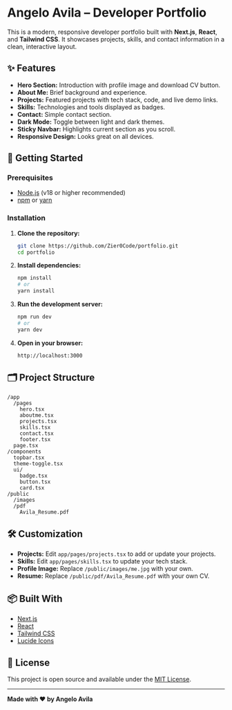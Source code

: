 # Angelo Avila – Developer Portfolio

This is a modern, responsive developer portfolio built with **Next.js**, **React**, and **Tailwind CSS**. It showcases projects, skills, and contact information in a clean, interactive layout.

## ✨ Features

- **Hero Section:** Introduction with profile image and download CV button.
- **About Me:** Brief background and experience.
- **Projects:** Featured projects with tech stack, code, and live demo links.
- **Skills:** Technologies and tools displayed as badges.
- **Contact:** Simple contact section.
- **Dark Mode:** Toggle between light and dark themes.
- **Sticky Navbar:** Highlights current section as you scroll.
- **Responsive Design:** Looks great on all devices.

## 🚀 Getting Started

### Prerequisites

- [Node.js](https://nodejs.org/) (v18 or higher recommended)
- [npm](https://www.npmjs.com/) or [yarn](https://yarnpkg.com/)

### Installation

1. **Clone the repository:**

   ```bash
   git clone https://github.com/Zier0Code/portfolio.git
   cd portfolio
   ```

2. **Install dependencies:**

   ```bash
   npm install
   # or
   yarn install
   ```

3. **Run the development server:**

   ```bash
   npm run dev
   # or
   yarn dev
   ```

4. **Open in your browser:**
   ```
   http://localhost:3000
   ```

## 🗂️ Project Structure

```
/app
  /pages
    hero.tsx
    aboutme.tsx
    projects.tsx
    skills.tsx
    contact.tsx
    footer.tsx
  page.tsx
/components
  topbar.tsx
  theme-toggle.tsx
  ui/
    badge.tsx
    button.tsx
    card.tsx
/public
  /images
  /pdf
    Avila_Resume.pdf
```

## 🛠️ Customization

- **Projects:** Edit `app/pages/projects.tsx` to add or update your projects.
- **Skills:** Edit `app/pages/skills.tsx` to update your tech stack.
- **Profile Image:** Replace `/public/images/me.jpg` with your own.
- **Resume:** Replace `/public/pdf/Avila_Resume.pdf` with your own CV.

## 📦 Built With

- [Next.js](https://nextjs.org/)
- [React](https://react.dev/)
- [Tailwind CSS](https://tailwindcss.com/)
- [Lucide Icons](https://lucide.dev/)

## 📄 License

This project is open source and available under the [MIT License](LICENSE).

---

**Made with ❤️ by Angelo Avila**
